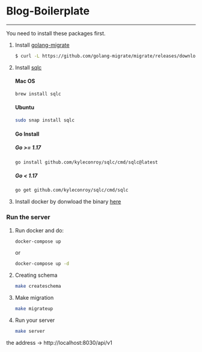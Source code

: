 # Blog-Boilerplate
---

You need to install these packages first.

1. Install [golang-migrate](https://github.com/golang-migrate/migrate/tree/master/cmd/migrate)
    ```bash
    $ curl -L https://github.com/golang-migrate/migrate/releases/download/$version/migrate.$platform-amd64.tar.gz | tar xvz
    ```
2. Install [sqlc](https://docs.sqlc.dev/en/latest/overview/install.html)
    #### Mac OS
    ```bash
    brew install sqlc
    ```
    #### Ubuntu
    ```bash
    sudo snap install sqlc
    ```
    #### Go Install
    ##### Go >= 1.17
    ```bash
    go install github.com/kyleconroy/sqlc/cmd/sqlc@latest
    ```
    ##### Go < 1.17
    ```bash
    go get github.com/kyleconroy/sqlc/cmd/sqlc
    ```
3. Install docker by donwload the binary [here](https://www.docker.com/get-started/)

### Run the server
1. Run docker and do:
   ```bash
   docker-compose up
   ```
   or
   ```bash
   docker-compose up -d
   ```
2. Creating schema
   ```bash
   make createschema
   ```
3. Make migration
   ```bash
   make migrateup
   ```
4. Run your server
   ```bash
   make server
   ```

the address -> http://localhost:8030/api/v1